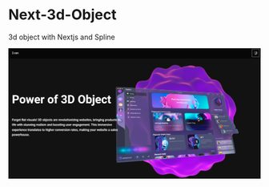 # Next-3d-Object
3d object with Nextjs and Spline

![Screenshot of a 3d object on website.](https://github.com/ivanprejoles/3d-objects/blob/main/assets/3d-object.png)
